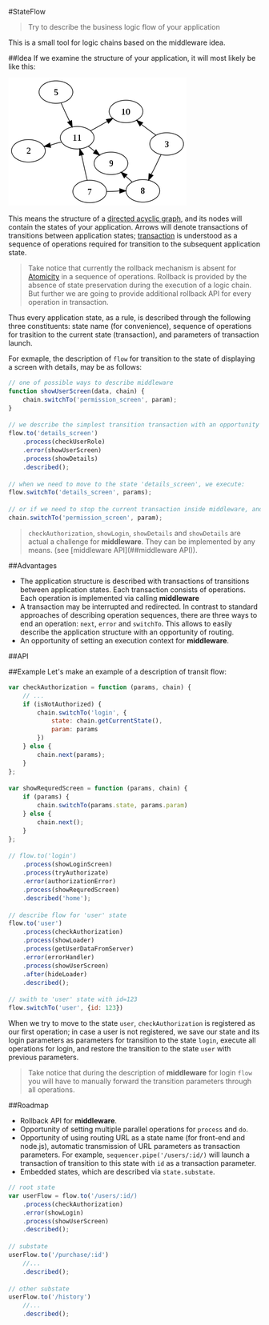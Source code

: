 #StateFlow

> Try to describe the business logic flow of your application

This is a small tool for logic chains based on the middleware idea.

##Idea
If we examine the structure of your application, it will most likely be like this:

![Directed acyclic graph](assets/dag.png)
 
This means the structure of a [directed acyclic graph](http://en.wikipedia.org/wiki/Directed_acyclic_graph), and its nodes will contain the states of your application. Arrows will denote transactions of transitions between application states; [transaction](http://en.wikipedia.org/wiki/Transaction_processing) is understood as a sequence of operations required for transition to the subsequent application state.

> Take notice that currently the rollback mechanism is absent for [Atomicity](http://en.wikipedia.org/wiki/Transaction_processing#Atomicity) in a sequence of operations. Rollback is provided by the absence of state preservation during the execution of a logic chain. But further we are going to provide additional rollback API for every operation in transaction.

Thus every application state, as a rule, is described through the following three constituents: state name (for convenience), sequence of operations for trasition to the current state (transaction), and parameters of transaction launch.

For exmaple, the description of `flow` for transition to the state of displaying a screen with details, may be as follows:

```javascript
// one of possible ways to describe middleware
function showUserScreen(data, chain) {
	chain.switchTo('permission_screen', param);
}

// we describe the simplest transition transaction with an opportunity of halt and transition to another state
flow.to('details_screen')
    .process(checkUserRole)
    .error(showUserScreen)
    .process(showDetails)
    .described();
    
// when we need to move to the state 'details_screen', we execute:
flow.switchTo('details_screen', params);

// or if we need to stop the current transaction inside middleware, and start a new one, then:
chain.switchTo('permission_screen', param);
```
> `checkAuthorization`, `showLogin`, `showDetails` and `showDetails` are actual a challenge for **middleware**. They can be implemented by any means. (see [middleware API](##middleware API)).

##Advantages
- The application structure is described with transactions of transitions between application states. Each transaction consists of operations. Each operation is implemented via calling **middleware**
- A transaction may be interrupted and redirected. In contrast to standard approaches of describing operation sequences, there are three ways to end an operation: `next`, `error` and `switchTo`. This allows to easily describe the application structure with an opportunity of routing. 
- An opportunity of setting an execution context for **middleware**.

##API



##Example
Let's make an example of a description of transit flow:

```javascript
var checkAuthorization = function (params, chain) {
    // ...
    if (isNotAuthorized) {
        chain.switchTo('login', {
            state: chain.getСurrentState(),
            param: params
        })
    } else {
        chain.next(params);
    }
};

var showRequredScreen = function (params, chain) {
    if (params) {
        chain.switchTo(params.state, params.param)
    } else {
        chain.next();
    }
};

// flow.to('login')
    .process(showLoginScreen)
    .process(tryAuthorizate)
    .error(authorizationError)
    .process(showRequredScreen)
    .described('home');
    
// describe flow for 'user' state
flow.to('user')
    .process(checkAuthorization)
    .process(showLoader)
    .process(getUserDataFromServer)
    .error(errorHandler)
    .process(showUserScreen)
    .after(hideLoader)
    .described();

// swith to 'user' state with id=123    
flow.switchTo('user', {id: 123})
```
When we try to move to the state `user`, `checkAuthorization` is registered as our first operation; in case a user is not registered, we save our state and its login parameters as parameters for transition to the state `login`, execute all operations for login, and restore the transition to the state `user` with previous parameters.
> Take notice that during the description of **middleware** for login `flow` you will have to manually forward the transition parameters through all operations.

##Roadmap
- Rollback API for **middleware**.
- Opportunity of setting multiple parallel operations for `process` and `do`.
- Opportunity of using routing URL as a state name (for front-end and node.js), automatic transmission of URL parameters as transaction parameters. For example, `sequencer.pipe('/users/:id/)` will launch a transaction of transition to this state with `id` as a transaction parameter.
- Embedded states, which are described via `state.substate`.

```javascript
// root state
var userFlow = flow.to('/users/:id/)
    .process(checkAuthorization)
    .error(showLogin)
    .process(showUserScreen)
    .described();

// substate 
userFlow.to('/purchase/:id')
    //...
    .described();

// other substate 
userFlow.to('/history')
    //...
    .described();
```